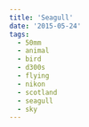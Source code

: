 ```yaml
---
title: 'Seagull'
date: '2015-05-24'
tags:
  - 50mm
  - animal
  - bird
  - d300s
  - flying
  - nikon
  - scotland
  - seagull
  - sky
---
```

